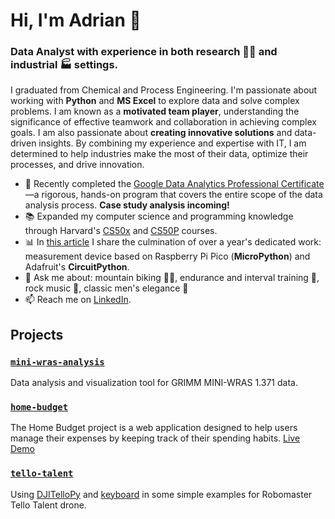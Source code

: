 # Hi, I'm Adrian 👋
###  Data Analyst with experience in both research 👨‍🔬 and industrial 🏭 settings.
I graduated from Chemical and Process Engineering. I'm passionate about working with **Python** and **MS Excel** to explore data and solve complex problems. I am known as a **motivated team player**, understanding the significance of effective teamwork and collaboration in achieving complex goals. I am also passionate about **creating innovative solutions** and data-driven insights.
By combining my experience and expertise with IT, I am determined to help industries make the most of their data, optimize their processes, and drive innovation.

- 🌱 Recently completed the [Google Data Analytics Professional Certificate](https://www.coursera.org/professional-certificates/google-data-analytics)—a rigorous, hands-on program that covers the entire scope of the data analysis process. **Case study analysis incoming!**
- 📚 Expanded my computer science and programming knowledge through Harvard's [CS50x](https://cs50.harvard.edu/x/2024/) and [CS50P](https://cs50.harvard.edu/python/2022/) courses.
- 📊 In [this article](https://doi.org/10.1007/s11051-023-05872-6) I share the culmination of over a year's dedicated work: measurement device based on Raspberry Pi Pico (**MicroPython**) and Adafruit's **CircuitPython**.
- 💬 Ask me about: mountain biking 🚴‍♂️, endurance and interval training 💪, rock music 🎸, classic men's elegance 👔
- 📫 Reach me on [LinkedIn](https://www.linkedin.com/in/adrianokolowicz/).

## Projects
### [`mini-wras-analysis`](https://github.com/aokolowicz/mini-wras-analysis)
Data analysis and visualization tool for GRIMM MINI-WRAS 1.371 data.
### [`home-budget`](https://github.com/aokolowicz/home-budget)
The Home Budget project is a web application designed to help users manage their expenses by keeping track of their spending habits. [Live Demo](https://juzew.pythonanywhere.com)
### [`tello-talent`](https://github.com/aokolowicz/tello-talent)
Using [DJITelloPy](https://github.com/damiafuentes/DJITelloPy) and [keyboard](https://github.com/boppreh/keyboard) in some simple examples for Robomaster Tello Talent drone.

